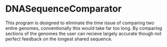# DNASequenceComparator
This program is designed to eliminate the time issue of comparing two entire genomes, conventionally this would take far too long.
By comparing sections of the genomes the user can recieve largely accurate though not perfect feedback on the longest shared sequence.
